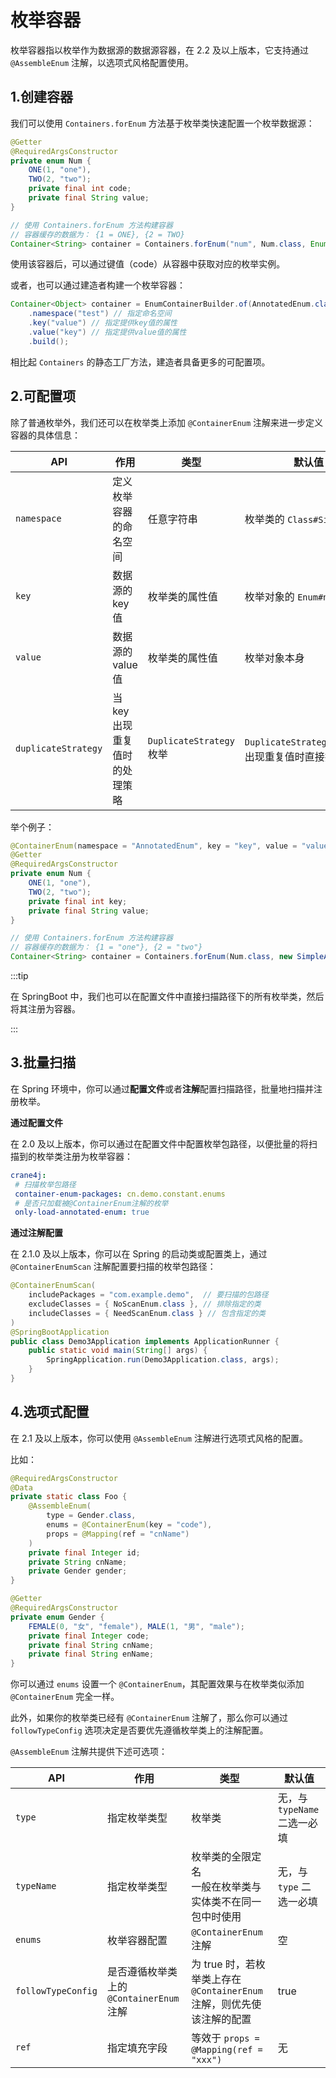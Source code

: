 # 枚举容器

枚举容器指以枚举作为数据源的数据源容器，在 2.2 及以上版本，它支持通过 `@AssembleEnum` 注解，以选项式风格配置使用。

## 1.创建容器

我们可以使用 `Containers.forEnum` 方法基于枚举类快速配置一个枚举数据源：

```java
@Getter
@RequiredArgsConstructor
private enum Num {
    ONE(1, "one"),
    TWO(2, "two");
    private final int code;
    private final String value;
}

// 使用 Containers.forEnum 方法构建容器
// 容器缓存的数据为： {1 = ONE}, {2 = TWO}
Container<String> container = Containers.forEnum("num", Num.class, Enum::getCode); // 指定 key 值为 code
```

使用该容器后，可以通过键值（code）从容器中获取对应的枚举实例。

或者，也可以通过建造者构建一个枚举容器：

~~~java
Container<Object> container = EnumContainerBuilder.of(AnnotatedEnum.class)
    .namespace("test") // 指定命名空间
    .key("value") // 指定提供key值的属性
    .value("key") // 指定提供value值的属性
    .build();
~~~

相比起 `Containers` 的静态工厂方法，建造者具备更多的可配置项。

## 2.可配置项

除了普通枚举外，我们还可以在枚举类上添加 `@ContainerEnum` 注解来进一步定义容器的具体信息：

| API                 | 作用                          | 类型                     | 默认值                                            |
| ------------------- | ----------------------------- | ------------------------ | ------------------------------------------------- |
| `namespace`         | 定义枚举容器的命名空间        | 任意字符串               | 枚举类的 `Class#SimpleName`                       |
| `key`               | 数据源的 key 值               | 枚举类的属性值           | 枚举对象的 `Enum#name`                            |
| `value`             | 数据源的 value 值             | 枚举类的属性值           | 枚举对象本身                                      |
| `duplicateStrategy` | 当 key 出现重复值时的处理策略 | `DuplicateStrategy` 枚举 | `DuplicateStrategy.ALERT`，出现重复值时直接抛异常 |

举个例子：

```java
@ContainerEnum(namespace = "AnnotatedEnum", key = "key", value = "value")
@Getter
@RequiredArgsConstructor
private enum Num {
    ONE(1, "one"),
    TWO(2, "two");
    private final int key;
    private final String value;
}

// 使用 Containers.forEnum 方法构建容器
// 容器缓存的数据为： {1 = "one"}, {2 = "two"}
Container<String> container = Containers.forEnum(Num.class, new SimpleAnnotationFinder());
```

:::tip

在 SpringBoot 中，我们也可以在配置文件中直接扫描路径下的所有枚举类，然后将其注册为容器。

:::

## 3.批量扫描

在 Spring 环境中，你可以通过**配置文件**或者**注解**配置扫描路径，批量地扫描并注册枚举。

**通过配置文件**

在 2.0 及以上版本，你可以通过在配置文件中配置枚举包路径，以便批量的将扫描到的枚举类注册为枚举容器：

~~~yml
crane4j:
 # 扫描枚举包路径
 container-enum-packages: cn.demo.constant.enums
 # 是否只加载被@ContainerEnum注解的枚举
 only-load-annotated-enum: true
~~~

**通过注解配置**

在 2.1.0 及以上版本，你可以在 Spring 的启动类或配置类上，通过 `@ContainerEnumScan` 注解配置要扫描的枚举包路径：

~~~java
@ContainerEnumScan(
    includePackages = "com.example.demo",  // 要扫描的包路径
    excludeClasses = { NoScanEnum.class }, // 排除指定的类
    includeClasses = { NeedScanEnum.class } // 包含指定的类
)
@SpringBootApplication
public class Demo3Application implements ApplicationRunner {
    public static void main(String[] args) {
        SpringApplication.run(Demo3Application.class, args);
    }
}
~~~

## 4.选项式配置

在 2.1 及以上版本，你可以使用 `@AssembleEnum` 注解进行选项式风格的配置。

比如：

```java
@RequiredArgsConstructor
@Data
private static class Foo {
    @AssembleEnum(
        type = Gender.class, 
        enums = @ContainerEnum(key = "code"), 
        props = @Mapping(ref = "cnName")
    )
    private final Integer id;
    private String cnName;
    private Gender gender;
}

@Getter
@RequiredArgsConstructor
private enum Gender {
    FEMALE(0, "女", "female"), MALE(1, "男", "male");
    private final Integer code;
    private final String cnName;
    private final String enName;
}
```

你可以通过 `enums` 设置一个 `@ContainerEnum`，其配置效果与在枚举类似添加 `@ContainerEnum` 完全一样。

此外，如果你的枚举类已经有 `@ContainerEnum` 注解了，那么你可以通过 `followTypeConfig` 选项决定是否要优先遵循枚举类上的注解配置。

`@AssembleEnum` 注解共提供下述可选项：

| API                | 作用                                     | 类型                                                         | 默认值                       |
| ------------------ | ---------------------------------------- | ------------------------------------------------------------ | ---------------------------- |
| `type`             | 指定枚举类型                             | 枚举类                                                       | 无，与 `typeName` 二选一必填 |
| `typeName`         | 指定枚举类型                             | 枚举类的全限定名<br />一般在枚举类与实体类不在同一包中时使用 | 无，与 `type` 二选一必填     |
| `enums`            | 枚举容器配置                             | `@ContainerEnum` 注解                                        | 空                           |
| `followTypeConfig` | 是否遵循枚举类上的 `@ContainerEnum` 注解 | 为 true 时，若枚举类上存在 `@ContainerEnum` 注解，则优先使该注解的配置 | true                         |
| `ref`              | 指定填充字段                             | 等效于 `props = @Mapping(ref = "xxx")`                       | 无                           |
